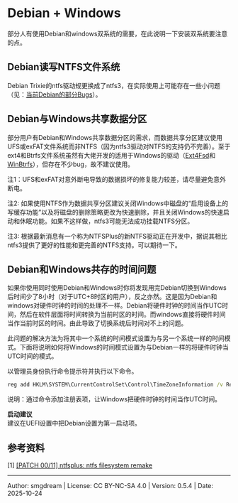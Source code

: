 # Debian + Windows
部分人有使用Debian和windows双系统的需要，在此说明一下安装双系统要注意的点。  

<!--
**关于系统的安装顺序**  
在比较老旧的资料中可能建议先装windows在装Linux否则会造成引导出错，但现在的引导程序已经能正确的处理双系统引导的问题了，系统的安装顺序不再重要。
-->  

## Debian读写NTFS文件系统
Debian Trixie的ntfs驱动规更换成了ntfs3，在实际使用上可能存在一些小问题（见：[当前Debian的部分Bugs](../start/bugs.md)）。  

## Debian与Windows共享数据分区
部分用户有Debian和Windows共享数据分区的需求，而数据共享分区建议使用UFS或exFAT文件系统而非NTFS（因为ntfs3驱动对NTFS的支持仍不完善）。至于ext4和Btrfs文件系统虽然有大佬开发的适用于Windows的驱动（[Ext4Fsd](https://github.com/bobranten/Ext4Fsd)和[WinBtrfs](https://github.com/maharmstone/btrfs)），但存在不少bug，故不建议使用。  

注1：UFS和exFAT对意外断电导致的数据损坏的修复能力较差，请尽量避免意外断电。  

注2:  如果使用NTFS作为数据共享分区建议关闭Windows中磁盘的“启用设备上的写缓存功能”以及将磁盘的删除策略更改为快速删除，并且关闭Windows的快速启动和休眠功能。如果不这样做，ntfs3可能无法成功挂载NTFS分区。

注3: 根据最新消息有一个称为NTFSPlus的新NTFS驱动正在开发中，据说其相比ntfs3提供了更好的性能和更完善的NTFS支持。可以期待一下。  

## Debian和Windows共存的时间问题

如果你使用同时使用Debian和Windows时你将发现用完Debian切换到Windows后时间少了8小时（对于UTC+8时区的用户），反之亦然。这是因为Debian和windows对硬件时钟的时间的处理不一样。Debian将硬件时钟的时间当作UTC时间，然后在软件层面将时间转换为当前时区的时间。而windows直接将硬件时间当作当前时区的时间。由此导致了切换系统后时间对不上的问题。  

此问题的解决方法为将其中一个系统的时间模式设置为与另一个系统一样的时间模式。下面将说明如何将Windows的时间模式设置为与Debian一样的将硬件时钟当UTC时间的模式。  

以管理员身份执行命令提示符并执行以下命令。  
```bat
reg add HKLM\SYSTEM\CurrentControlSet\Control\TimeZoneInformation /v RealTimeIsUniversal /t REG_DWORD /d 1
```
说明：通过命令添加注册表项，让Windows把硬件时钟的时间当作UTC时间。  

**启动建议**  
建议在UEFI设置中把Debian设置为第一启动项。  

## 参考资料
\[1\] [[PATCH 00/11] ntfsplus: ntfs filesystem remake](https://lore.kernel.org/lkml/20251020020749.5522-1-linkinjeon@kernel.org/)  

---
Author: smgdream | License: CC BY-NC-SA 4.0 | Version: 0.5.4 | Date: 2025-10-24
